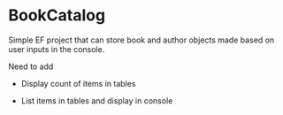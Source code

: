 # BookCatalog

Simple EF project that can store book and author objects made based on user inputs in the console.  

Need to add

 - Display count of items in tables

 - List items in tables and display in console



